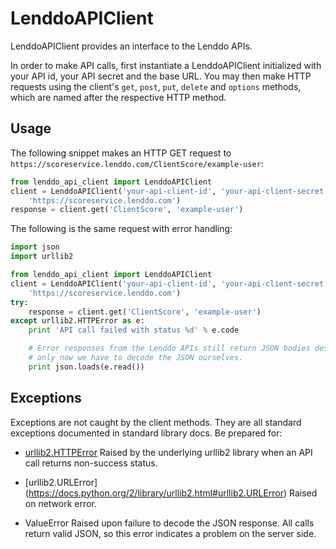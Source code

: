 LenddoAPIClient
===============

LenddoAPIClient provides an interface to the Lenddo APIs.

In order to make API calls, first instantiate a LenddoAPIClient initialized
with your API id, your API secret and the base URL. You may then make HTTP
requests using the client's `get`, `post`, `put`, `delete` and `options`
methods, which are named after the respective HTTP method.

Usage
-----

The following snippet makes an HTTP GET request to `https://scoreservice.lenddo.com/ClientScore/example-user`:

```python
from lenddo_api_client import LenddoAPIClient
client = LenddoAPIClient('your-api-client-id', 'your-api-client-secret',
	'https://scoreservice.lenddo.com')
response = client.get('ClientScore', 'example-user')
```

The following is the same request with error handling:

```python
import json
import urllib2

from lenddo_api_client import LenddoAPIClient
client = LenddoAPIClient('your-api-client-id', 'your-api-client-secret',
	'https://scoreservice.lenddo.com')
try:
	response = client.get('ClientScore', 'example-user')
except urllib2.HTTPError as e:
	print 'API call failed with status %d' % e.code

	# Error responses from the Lenddo APIs still return JSON bodies describing error details,
	# only now we have to decode the JSON ourselves.
	print json.loads(e.read())
```

Exceptions
----------

Exceptions are not caught by the client methods. They are all standard exceptions documented
in standard library docs. Be prepared for:
* [urllib2.HTTPError](https://docs.python.org/2/library/urllib2.html#urllib2.HTTPError)
Raised by the underlying urllib2 library when an API call returns non-success status.

* [urllib2.URLError] (https://docs.python.org/2/library/urllib2.html#urllib2.URLError)
Raised on network error.

* ValueError
Raised upon failure to decode the JSON response. All calls return valid JSON, so this error indicates a problem
on the server side.
